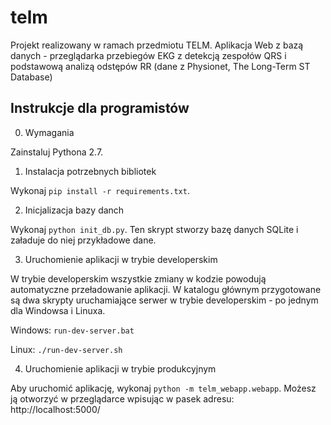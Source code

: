 # telm

Projekt realizowany w ramach przedmiotu TELM.
Aplikacja Web z bazą danych - przeglądarka przebiegów EKG
z detekcją zespołów QRS i podstawową analizą odstępów RR
(dane z Physionet, The Long-Term ST Database)

## Instrukcje dla programistów

0. Wymagania

Zainstaluj Pythona 2.7.

1. Instalacja potrzebnych bibliotek

Wykonaj `pip install -r requirements.txt`.

2. Inicjalizacja bazy danch

Wykonaj `python init_db.py`. Ten skrypt stworzy bazę
danych SQLite i załaduje do niej przykładowe dane.

3. Uruchomienie aplikacji w trybie developerskim

W trybie developerskim wszystkie zmiany w kodzie powodują
automatyczne przeładowanie aplikacji. W katalogu głównym
przygotowane są dwa skrypty uruchamiające serwer w trybie
developerskim - po jednym dla Windowsa i Linuxa.

Windows: `run-dev-server.bat`

Linux: `./run-dev-server.sh`

4. Uruchomienie aplikacji w trybie produkcyjnym

Aby uruchomić aplikację, wykonaj `python -m telm_webapp.webapp`.
Możesz ją otworzyć w przeglądarce wpisując w pasek adresu: http://localhost:5000/
